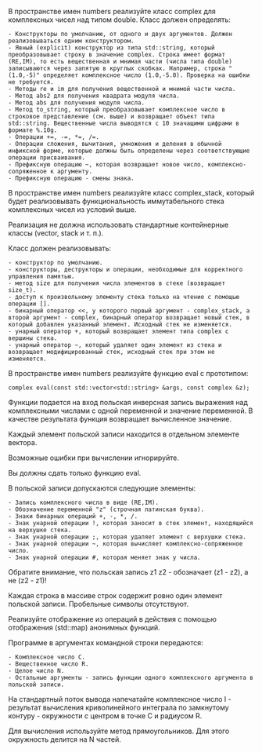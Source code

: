 В пространстве имен numbers реализуйте класс complex для комплексных чисел над типом double. Класс должен определять:

    - Конструкторы по умолчанию, от одного и двух аргументов. Должен реализовываться одним конструктором.
    - Явный (explicit) конструктор из типа std::string, который преобразовывает строку в значение complex. Строка имеет формат (RE,IM), то есть вещественная и мнимая части (числа типа double) записываются через запятую в круглых скобках. Например, строка "(1.0,-5)" определяет комплексное число (1.0,-5.0). Проверка на ошибки не требуется.
    - Методы re и im для получения вещественной и мнимой части числа.
    - Метод abs2 для получения квадрата модуля числа.
    - Метод abs для получения модуля числа.
    - Метод to_string, который преобразовывает комплексное число в строковое представление (см. выше) и возвращает объект типа std::string. Вещественные числа выводятся с 10 значащими цифрами в формате %.10g.
    - Операции +=, -=, *=, /=.
    - Операции сложения, вычитания, умножения и деления в обычной инфиксной форме, которые должны быть определены через соответствующие операции присваивания.
    - Префиксную операцию ~, которая возвращает новое число, комплексно-сопряженное к аргументу.
    - Префиксную операцию - смены знака.

В пространстве имен numbers реализуйте класс complex_stack, который будет реализовывать функциональность иммутабельного стека комплексных чисел из условий выше.

Реализация не должна использовать стандартные контейнерные классы (vector, stack и т. п.).

Класс должен реализовывать:

    - конструктор по умолчанию.
    - конструкторы, деструкторы и операции, необходимые для корректного управления памятью.
    - метод size для получения числа элементов в стеке (возвращает size_t).
    - доступ к произвольному элементу стека только на чтение с помощью операции [].
    - бинарный оператор <<, у которого первый аргумент - complex_stack, а второй аргумент - complex, бинарный оператор возвращает новый стек, в который добавлен указанный элемент. Исходный стек не изменяется.
    - унарный оператор +, который возвращает элемент типа complex с вершины стека.
    - унарный оператор ~, который удаляет один элемент из стека и возвращает модифицированный стек, исходный стек при этом не изменяется.

В пространстве имен numbers реализуйте функцию eval с прототипом:

    complex eval(const std::vector<std::string> &args, const complex &z);

Функции подается на вход польская инверсная запись выражения над комплексными числами с одной переменной и значение переменной. В качестве результата функция возвращает вычисленное значение.

Каждый элемент польской записи находится в отдельном элементе вектора.

Возможные ошибки при вычислении игнорируйте.

Вы должны сдать только функцию eval.

В польской записи допускаются следующие элементы:

    - Запись комплексного числа в виде (RE,IM).
    - Обозначение переменной "z" (строчная латинская буква).
    - Знаки бинарных операций +, -, *, /.
    - Знак унарной операции !, которая заносит в стек элемент, находящийся на верхушке стека.
    - Знак унарной операции ;, которая удаляет элемент с верхушки стека.
    - Знак унарной операции ~, которая вычисляет комплексно-сопряженное число.
    - Знак унарной операции #, которая меняет знак у числа.

Обратите внимание, что польская запись z1 z2 - обозначает (z1 - z2), а не (z2 - z1)!

Каждая строка в массиве строк содержит ровно один элемент польской записи. Пробельные символы отсутствуют.

Реализуйте отображение из операций в действия с помощью отображения (std::map) анонимных функций.

Программе в аргументах командной строки передаются:

    - Комплексное число C.
    - Вещественное число R.
    - Целое число N.
    - Остальные аргументы - запись функции одного комплексного аргумента в польской записи.

На стандартный поток вывода напечатайте комплексное число I - результат вычисления криволинейного интеграла по замкнутому контуру - окружности с центром в точке C и радиусом R.

Для вычисления используйте метод прямоугольников. Для этого окружность делится на N частей.
